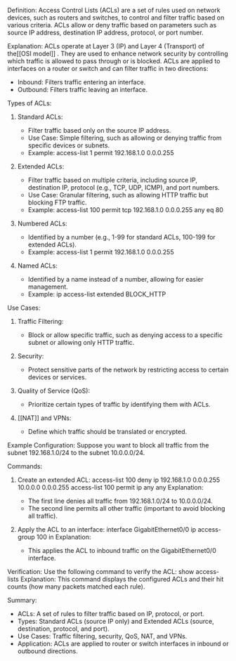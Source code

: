 Definition:
Access Control Lists (ACLs) are a set of rules used on network devices, such as routers and switches, to control and filter traffic based on various criteria. ACLs allow or deny traffic based on parameters such as source IP address, destination IP address, protocol, or port number.

Explanation:
ACLs operate at Layer 3 (IP) and Layer 4 (Transport) of the[[OSI model]] . They are used to enhance network security by controlling which traffic is allowed to pass through or is blocked. ACLs are applied to interfaces on a router or switch and can filter traffic in two directions:
- Inbound: Filters traffic entering an interface.
- Outbound: Filters traffic leaving an interface.

Types of ACLs:
1. Standard ACLs:
   - Filter traffic based only on the source IP address.
   - Use Case: Simple filtering, such as allowing or denying traffic from specific devices or subnets.
   - Example: access-list 1 permit 192.168.1.0 0.0.0.255

2. Extended ACLs:
   - Filter traffic based on multiple criteria, including source IP, destination IP, protocol (e.g., TCP, UDP, ICMP), and port numbers.
   - Use Case: Granular filtering, such as allowing HTTP traffic but blocking FTP traffic.
   - Example: access-list 100 permit tcp 192.168.1.0 0.0.0.255 any eq 80

3. Numbered ACLs:
   - Identified by a number (e.g., 1-99 for standard ACLs, 100-199 for extended ACLs).
   - Example: access-list 1 permit 192.168.1.0 0.0.0.255

4. Named ACLs:
   - Identified by a name instead of a number, allowing for easier management.
   - Example: ip access-list extended BLOCK_HTTP

Use Cases:
1. Traffic Filtering:
   - Block or allow specific traffic, such as denying access to a specific subnet or allowing only HTTP traffic.

2. Security:
   - Protect sensitive parts of the network by restricting access to certain devices or services.

3. Quality of Service (QoS):
   - Prioritize certain types of traffic by identifying them with ACLs.

1. [[NAT]] and VPNs:
   - Define which traffic should be translated or encrypted.

Example Configuration:
Suppose you want to block all traffic from the subnet 192.168.1.0/24 to the subnet 10.0.0.0/24.

Commands:
1. Create an extended ACL:
   access-list 100 deny ip 192.168.1.0 0.0.0.255 10.0.0.0 0.0.0.255
   access-list 100 permit ip any any
   Explanation:
   - The first line denies all traffic from 192.168.1.0/24 to 10.0.0.0/24.
   - The second line permits all other traffic (important to avoid blocking all traffic).

2. Apply the ACL to an interface:
   interface GigabitEthernet0/0
   ip access-group 100 in
   Explanation:
   - This applies the ACL to inbound traffic on the GigabitEthernet0/0 interface.

Verification:
Use the following command to verify the ACL:
   show access-lists
Explanation:
This command displays the configured ACLs and their hit counts (how many packets matched each rule).

Summary:
- ACLs: A set of rules to filter traffic based on IP, protocol, or port.
- Types: Standard ACLs (source IP only) and Extended ACLs (source, destination, protocol, and port).
- Use Cases: Traffic filtering, security, QoS, NAT, and VPNs.
- Application: ACLs are applied to router or switch interfaces in inbound or outbound directions.